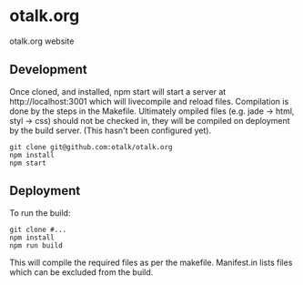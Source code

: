 # otalk.org

otalk.org website

## Development

Once cloned, and installed, npm start will start a server at http://localhost:3001 which will livecompile and reload files. Compilation is done by the steps in the Makefile. Ultimately ompiled files (e.g. jade -> html, styl -> css) should not be checked in, they will be compiled on deployment by the build server. (This hasn't been configured yet).

```
git clone git@github.com:otalk/otalk.org
npm install
npm start
```

## Deployment

To run the build:

```
git clone #...
npm install
npm run build
```

This will compile the required files as per the makefile. Manifest.in lists files which can be excluded from the build.
